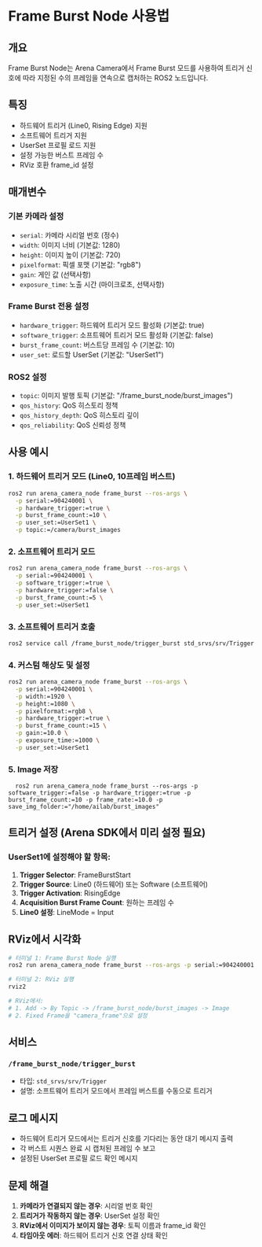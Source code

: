 # Frame Burst Node 사용법

## 개요
Frame Burst Node는 Arena Camera에서 Frame Burst 모드를 사용하여 트리거 신호에 따라 지정된 수의 프레임을 연속으로 캡처하는 ROS2 노드입니다.

## 특징
- 하드웨어 트리거 (Line0, Rising Edge) 지원
- 소프트웨어 트리거 지원  
- UserSet 프로필 로드 지원
- 설정 가능한 버스트 프레임 수
- RViz 호환 frame_id 설정

## 매개변수

### 기본 카메라 설정
- `serial`: 카메라 시리얼 번호 (정수)
- `width`: 이미지 너비 (기본값: 1280)
- `height`: 이미지 높이 (기본값: 720) 
- `pixelformat`: 픽셀 포맷 (기본값: "rgb8")
- `gain`: 게인 값 (선택사항)
- `exposure_time`: 노출 시간 (마이크로초, 선택사항)

### Frame Burst 전용 설정
- `hardware_trigger`: 하드웨어 트리거 모드 활성화 (기본값: true)
- `software_trigger`: 소프트웨어 트리거 모드 활성화 (기본값: false)
- `burst_frame_count`: 버스트당 프레임 수 (기본값: 10)
- `user_set`: 로드할 UserSet (기본값: "UserSet1")

### ROS2 설정
- `topic`: 이미지 발행 토픽 (기본값: "/frame_burst_node/burst_images")
- `qos_history`: QoS 히스토리 정책
- `qos_history_depth`: QoS 히스토리 깊이
- `qos_reliability`: QoS 신뢰성 정책

## 사용 예시

### 1. 하드웨어 트리거 모드 (Line0, 10프레임 버스트)
```bash
ros2 run arena_camera_node frame_burst --ros-args \
  -p serial:=904240001 \
  -p hardware_trigger:=true \
  -p burst_frame_count:=10 \
  -p user_set:=UserSet1 \
  -p topic:=/camera/burst_images
```

### 2. 소프트웨어 트리거 모드
```bash
ros2 run arena_camera_node frame_burst --ros-args \
  -p serial:=904240001 \
  -p software_trigger:=true \
  -p hardware_trigger:=false \
  -p burst_frame_count:=5 \
  -p user_set:=UserSet1
```

### 3. 소프트웨어 트리거 호출
```bash
ros2 service call /frame_burst_node/trigger_burst std_srvs/srv/Trigger
```

### 4. 커스텀 해상도 및 설정
```bash
ros2 run arena_camera_node frame_burst --ros-args \
  -p serial:=904240001 \
  -p width:=1920 \
  -p height:=1080 \
  -p pixelformat:=rgb8 \
  -p hardware_trigger:=true \
  -p burst_frame_count:=15 \
  -p gain:=10.0 \
  -p exposure_time:=1000 \
  -p user_set:=UserSet1
```

### 5. Image 저장
```
  ros2 run arena_camera_node frame_burst --ros-args -p software_trigger:=false -p hardware_trigger:=true -p burst_frame_count:=10 -p frame_rate:=10.0 -p save_img_folder:="/home/ailab/burst_images"

``` 

## 트리거 설정 (Arena SDK에서 미리 설정 필요)

### UserSet1에 설정해야 할 항목:
1. **Trigger Selector**: FrameBurstStart
2. **Trigger Source**: Line0 (하드웨어) 또는 Software (소프트웨어)
3. **Trigger Activation**: RisingEdge
4. **Acquisition Burst Frame Count**: 원하는 프레임 수
5. **Line0 설정**: LineMode = Input

## RViz에서 시각화

```bash
# 터미널 1: Frame Burst Node 실행
ros2 run arena_camera_node frame_burst --ros-args -p serial:=904240001

# 터미널 2: RViz 실행
rviz2

# RViz에서:
# 1. Add -> By Topic -> /frame_burst_node/burst_images -> Image
# 2. Fixed Frame을 "camera_frame"으로 설정
```

## 서비스

### `/frame_burst_node/trigger_burst`
- 타입: `std_srvs/srv/Trigger`
- 설명: 소프트웨어 트리거 모드에서 프레임 버스트를 수동으로 트리거

## 로그 메시지

- 하드웨어 트리거 모드에서는 트리거 신호를 기다리는 동안 대기 메시지 출력
- 각 버스트 시퀀스 완료 시 캡처된 프레임 수 보고
- 설정된 UserSet 프로필 로드 확인 메시지

## 문제 해결

1. **카메라가 연결되지 않는 경우**: 시리얼 번호 확인
2. **트리거가 작동하지 않는 경우**: UserSet 설정 확인 
3. **RViz에서 이미지가 보이지 않는 경우**: 토픽 이름과 frame_id 확인
4. **타임아웃 에러**: 하드웨어 트리거 신호 연결 상태 확인
